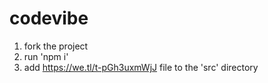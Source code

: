 # codevibe

1. fork the project
2. run 'npm i'
3. add https://we.tl/t-pGh3uxmWjJ file to the 'src' directory

